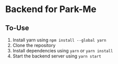 # Backend for Park-Me

## To-Use
1. Install yarn using ```npm install --global yarn```
2. Clone the repository
3. Install dependencies using ```yarn``` or ```yarn install```
4. Start the backend server using ```yarn start```
